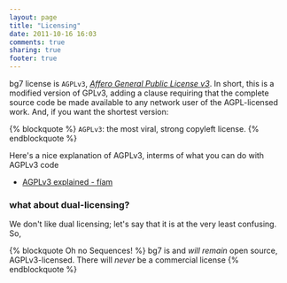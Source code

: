 ```yaml
---
layout: page
title: "Licensing"
date: 2011-10-16 16:03
comments: true
sharing: true
footer: true
---
```


bg7 license is `AGPLv3`, [_Affero General Public License v3_](http://www.gnu.org/licenses/agpl.html). In short, this is a modified version of GPLv3, adding a clause requiring that the complete source code be made available to any network user of the AGPL-licensed work. And, if you want the shortest version:

{% blockquote %}
	`AGPLv3`: the most viral, strong copyleft license. 
{% endblockquote %}

Here's a nice explanation of AGPLv3, interms of what you can do with AGPLv3 code

- [AGPLv3 explained - fíam](http://fi.am/entry/agplv3-explained/)

### what about dual-licensing? ###

We don't like dual licensing; let's say that it is at the very least confusing. So,

{% blockquote Oh no Sequences! %}
bg7 is and _will remain_ open source, AGPLv3-licensed. There will _never_ be a commercial license
{% endblockquote %}






